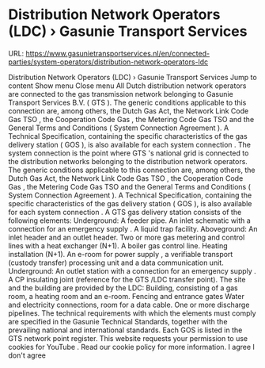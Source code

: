 # Distribution Network Operators (LDC) › Gasunie Transport Services

URL: https://www.gasunietransportservices.nl/en/connected-parties/system-operators/distribution-network-operators-ldc

Distribution Network Operators (LDC) › Gasunie Transport Services
Jump to content
Show menu
Close menu
All Dutch
distribution network
operators are connected to the
gas
transmission
network belonging to
Gasunie Transport Services
B.V. (
GTS
).
The generic conditions applicable to this
connection
are, among others, the Dutch
Gas
Act, the
Network Link Code Gas TSO
, the Cooperation Code
Gas
, the Metering Code
Gas
TSO and the General Terms and Conditions (
System
Connection Agreement
). A Technical Specification, containing the specific characteristics of the
gas
delivery station (
GOS
), is also available for each
system connection
.
The
system connection
is the point where
GTS
's
national grid
is connected to the
distribution
networks belonging to the
distribution network
operators. The generic conditions applicable to this
connection
are, among others, the Dutch
Gas
Act, the
Network Link Code Gas TSO
, the Cooperation Code
Gas
, the Metering Code
Gas
TSO and the General Terms and Conditions (
System
Connection Agreement
). A Technical Specification, containing the specific characteristics of the
gas
delivery station (
GOS
), is also available for each
system connection
.
A
GTS
gas
delivery station consists of the following elements:
Underground:
A feeder pipe.
An inlet      schematic with a
connection
for an emergency
supply
.
A liquid trap facility.
Aboveground:
An inlet      header and an outlet header.
Two or more
gas
metering and control lines with a heat exchanger (N+1).
A boiler
gas
control line.
Heating installation (N+1).
An e-room      for power
supply
, a verifiable transport (custody transfer) processing      unit and a data communication unit.
Underground:
An outlet      station with a
connection
for an emergency
supply
.
A CP insulating      joint (reference for the
GTS
/LDC transfer point).
The site and the building are provided by the LDC:
Building,      consisting of a
gas
room, a heating room and an e-room.
Fencing and entrance gates
Water and      electricity connections, room for a data cable.
One or more      discharge pipelines.
The technical requirements with which the elements must comply are specified in the Gasunie Technical Standards, together with the prevailing national and international standards.
Each
GOS
is listed in the
GTS
network point register.
This website requests your permission to use cookies for
YouTube
. Read our
cookie policy
for more information.
I agree
I don't agree
